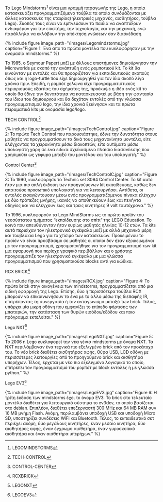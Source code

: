 Τα Lego Mindstorms[^1] είναι μια γραμμή παραγωγής της Lego, η οποία κατασκευάζει προγραμματιζόμενα τούβλα τα οποία συνδυάζονται με άλλες κατασκευές της εταιρίας(ηλεκτρικές μηχανές, αισθητήρες, τούβλα Lego). Σκοπός τους είναι να εμπνεύσουν τα παιδιά να αναπτύξουν ενδιαφέρον για την επιστήμη, την τεχνολογία, και την μηχανική, ενώ παράλληλα να εκλάβουν την απόκτηση γνώσεων σαν διασκέδαση.

{% include figure image_path="/images/Legomindstorms.jpg"
caption="Figure 1: Ένα απο τα πρώτα μοντέλα που κυκλοφόρησαν με την ονομασία mindstorms." %}

Το 1985, ο Seymour Papert μαζί με άλλους επιστήμονες δημιούργησαν την Microworlds με σκοπό την ανάπτυξη ενός ρομποτικού kit. Το kit θα κινούνταν με εντολές και θα προοριζόταν για εκπαιδευτικούς σκοπούς όπως και η logo-turtle που είχε δημιουργηθεί για τον ίδιο σκοπό λίγα χρόνια πριν. Επειδή, η ρομπότ χελώνα είχε προγραμματιστικούς περιορισμούς εξαιτίας του σχήματος της, προέκυψε η ιδέα ενός kit το οποίο θα έδινε την δυνατότητα να κατασκευαστεί με βάση την φαντασία του ίδιου του δημιουργού και θα δεχόταν εντολές από την γλώσσα προγραμματισμού logo, την ίδια χρονιά ξεκίνησαν και τα πρώτα πειραματικά kits με ονομασία lego/logo.


TECH CONTROL[^2]

{% include figure image_path="/images/TechControl.jpg"
caption="Figure 2: Το πρώτο Tech Control που παρουσιάστηκε, έδινε την δυνατότητα στους μαθητές να προγραμματίσουν τα δικά τους μηχανοκίνητα μοντέλα, είτε ελέγχοντας τα χειροκίνητα μέσω διακοπτών, είτε αυτόματα μέσω υπολογιστή χάρη σε ένα ειδικά σχεδιασμένο πλαίσιο διασύνδεσης που χρησιμεύει ως γέφυρα μεταξύ του μοντέλου και του υπολογιστή." %}

Control Center[^3]

{% include figure image_path="/images/TechControlC.jpg"
caption="Figure 3: Το 1990, κυκλοφόρησε το Technic set 8094 Control Center. Το kit αυτό ήταν μια πιο απλή έκδοση των προηγούμενων kit εκπαίδευσης, καθώς δεν απαιτούσε προσωπικό υπολογιστή για να λειτουργήσει. Αντίθετα, οι εντολές εισαγώντουσαν μέσω ενός προγραμματιζόμενου πίνακα ελέγχου με δύο τράπεζες μνήμης, ικανές να αποθηκεύουν έως και πενήντα οδηγίες και να ελέγχουν έως και τρεις κινητήρες 9 volt ταυτόχρονα." %}

To 1996, κυκλοφορούν τα Lego MindStorms ως το πρώτο προϊόν του νεοσύστατου τμήματος “εκπαίδευσης στο σπίτι” της LEGO Education. Το κοινό που απευθύνονταν ήταν κυρίως μαθητές ηλικίας 10-12 ετών. Τα kits αυτά περιείχαν τον ηλεκτρονικό εγκέφαλο μαζί με αλλά μηχανικά μέρη και τουβλάκια Lego για το χτίσιμο των κατασκευών. Προκειμένου το προϊόν να είναι προσβάσιμο σε μαθητές οι οποίοι δεν ήταν εξοικειωμένοι με τον προγραμματισμό, χρησιμοποιήθηκε για τον προγραμματισμό των kit μια εφαρμογή που περίεχε γραφικό περιβάλλον και ο χρήστης προγραμμάτιζε τον ηλεκτρονικό εγκέφαλο με μια γλώσσα προγραμματισμού που χρησιμοποιούσε blocks αντί για κώδικα.

RCX BRICK[^4]

{% include figure image_path="/images/RCX.jpg"
caption="Figure 4: To πρώτο brick στην οικογένεια των mindstorms, προγραμματίζεται από μια ειδική εφαρμογή της Lego. Επίσης, δύο ή περισσότερα τούβλα RCX μπορούν να επικοινωνήσουν το ένα με το άλλο μέσω της διεπαφής IR, επιτρέποντας τη συνεργασία ή τον ανταγωνισμό μεταξύ των brick. Τέλος, υπάρχει μία μικρή οθόνη που εμφανίζει το επίπεδο φόρτισης των μπαταριών, την κατάσταση των θυρών εισόδου/εξόδου και ποιο πρόγραμμα εκτελείται." %}


Lego NXT[^5]

{% include figure image_path="/images/LegoNXT.jpg"
caption="Figure 5: Το 2006 η Lego κυκλοφορεί την νέα γένια mindstorms με όνομα NXT. Τα NXT περιλάμβαναν ένα τεχνικά πιο εξελιγμένο brick από τον προκάτοχο του. Το νέο brick διαθέτει αισθητήρας αφής, Θύρα USB, LCD οθόνη με περισσότερες λειτουργίες από το προηγούμενο brick και αισθητήρα υπερήχων. Τέλος, έρχεται με νέο πιο εξελιγμένο λογισμικό το οποίο, επιτρέπει τον προγραμματισμό του ρομπότ με block εντολές ή με γλώσσα python." %}


Lego EV3[^6]

{% include figure image_path="/images/LegoEV3.jpg"
caption="Figure 6: Η τρίτη έκδοση των mindstorms έχει το όνομα EV3. Το brick στο τελευταίο μοντέλο διαθέτει για λειτουργικό σύστημα το ev3dev, το οποίο βασίζεται στο debian. Επιπλέον, διαθέτει επεξεργαστή 300 MHz και 64 MB RAM συν 16 MB μνήμη Flash. Ακόμη, περιλαμβάνει υποδοχή USB και υποδοχή Micro SD, υποστηρίζει συνδέσεις WiFi και Bluetooth. Τέλος, το εκπαιδευτικό σετ περιέχει ακόμη, δύο μεγάλους κινητήρες, έναν μεσαίο κινητήρα, δύο αισθητήρες αφής, έναν έγχρωμο αισθητήρα, έναν γυροσκοπικό αισθητήρα και έναν αισθητήρα υπερήχων." %}


[^1]: LEGOMINDSTORMS
[^2]: TECH-CONTROL
[^3]: CONTROL-CENTER
[^4]: RCXBRICK
[^5]: LEGONXT
[^6]: LEGOEV3


